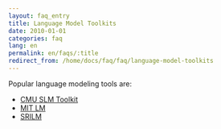 ```yaml
---
layout: faq_entry
title: Language Model Toolkits
date: 2010-01-01
categories: faq
lang: en
permalink: en/faqs/:title
redirect_from: /home/docs/faq/faq/language-model-toolkits
---
```

Popular language modeling tools are:

*   [CMU SLM Toolkit](http://www.speech.cs.cmu.edu/SLM_info.html)
*   [MIT LM](http://code.google.com/p/mitlm/)
*   [SRILM](http://www.speech.sri.com/projects/srilm/)

